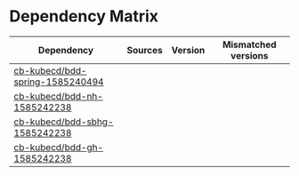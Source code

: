 # Dependency Matrix

Dependency | Sources | Version | Mismatched versions
---------- | ------- | ------- | -------------------
[cb-kubecd/bdd-spring-1585240494](https://github.com/cb-kubecd/bdd-spring-1585240494.git) |  | []() | 
[cb-kubecd/bdd-nh-1585242238](https://github.com/cb-kubecd/bdd-nh-1585242238.git) |  | []() | 
[cb-kubecd/bdd-sbhg-1585242238](https://github.com/cb-kubecd/bdd-sbhg-1585242238.git) |  | []() | 
[cb-kubecd/bdd-gh-1585242238](https://github.com/cb-kubecd/bdd-gh-1585242238.git) |  | []() | 
